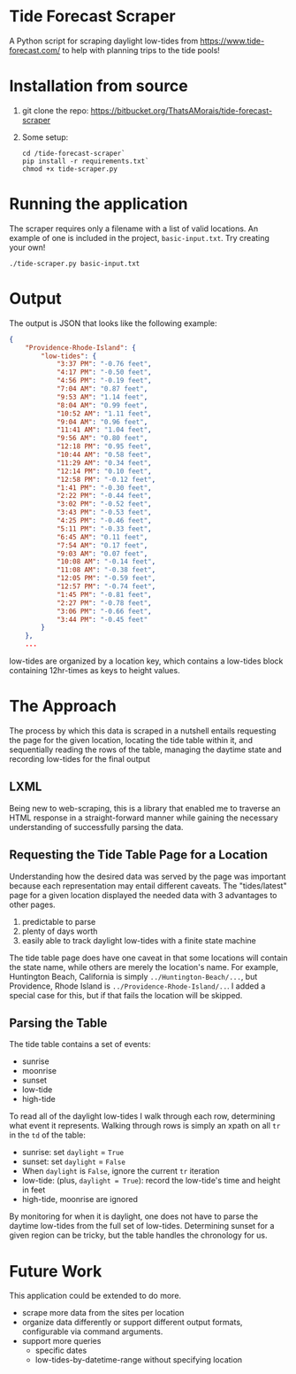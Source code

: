# Tide Forecast Scraper

A Python script for scraping daylight low-tides from https://www.tide-forecast.com/ to help with planning trips to 
the tide pools!

# Installation from source

1. git clone the repo: https://bitbucket.org/ThatsAMorais/tide-forecast-scraper

1. Some setup:
   ``` 
   cd /tide-forecast-scraper`
   pip install -r requirements.txt`
   chmod +x tide-scraper.py
   ```

# Running the application

The scraper requires only a filename with a list of valid locations. An example of one is included in the project, `basic-input.txt`. Try creating your own!

```
./tide-scraper.py basic-input.txt
```

# Output

The output is JSON that looks like the following example:

```json
{
    "Providence-Rhode-Island": {
        "low-tides": {
            "3:37 PM": "-0.76 feet",
            "4:17 PM": "-0.50 feet",
            "4:56 PM": "-0.19 feet",
            "7:04 AM": "0.87 feet",
            "9:53 AM": "1.14 feet",
            "8:04 AM": "0.99 feet",
            "10:52 AM": "1.11 feet",
            "9:04 AM": "0.96 feet",
            "11:41 AM": "1.04 feet",
            "9:56 AM": "0.80 feet",
            "12:18 PM": "0.95 feet",
            "10:44 AM": "0.58 feet",
            "11:29 AM": "0.34 feet",
            "12:14 PM": "0.10 feet",
            "12:58 PM": "-0.12 feet",
            "1:41 PM": "-0.30 feet",
            "2:22 PM": "-0.44 feet",
            "3:02 PM": "-0.52 feet",
            "3:43 PM": "-0.53 feet",
            "4:25 PM": "-0.46 feet",
            "5:11 PM": "-0.33 feet",
            "6:45 AM": "0.11 feet",
            "7:54 AM": "0.17 feet",
            "9:03 AM": "0.07 feet",
            "10:08 AM": "-0.14 feet",
            "11:08 AM": "-0.38 feet",
            "12:05 PM": "-0.59 feet",
            "12:57 PM": "-0.74 feet",
            "1:45 PM": "-0.81 feet",
            "2:27 PM": "-0.78 feet",
            "3:06 PM": "-0.66 feet",
            "3:44 PM": "-0.45 feet"
        }
    },
    ...
```

low-tides are organized by a location key, which contains a low-tides block containing 12hr-times as keys to height values.


# The Approach

The process by which this data is scraped in a nutshell entails requesting the page for the given location, locating the tide table within it, and sequentially reading the rows of the table, managing the daytime state and recording low-tides for the final output

## LXML

Being new to web-scraping, this is a library that enabled me to traverse an HTML response in a straight-forward manner while gaining the necessary understanding of successfully parsing the data.

## Requesting the Tide Table Page for a Location

Understanding how the desired data was served by the page was important because each representation may entail different caveats. The "tides/latest" page for a given location displayed the needed data with 3 advantages to other pages.
  1. predictable to parse
  1. plenty of days worth
  1. easily able to track daylight low-tides with a finite state machine

The tide table page does have one caveat in that some locations will contain the state name, while others are merely the location's name. For example, Huntington Beach, California is simply `../Huntington-Beach/...`, but Providence, Rhode Island is `../Providence-Rhode-Island/..`. I added a special case for this, but if that fails the location will be skipped.

## Parsing the Table

The tide table contains a set of events: 
 * sunrise
 * moonrise
 * sunset
 * low-tide
 * high-tide

To read all of the daylight low-tides I walk through each row,
determining what event it represents. Walking through rows is simply an xpath on all `tr` in the `td` of the table:
 * sunrise: set `daylight` = `True`
 * sunset: set `daylight` = `False`
 * When `daylight` is `False`, ignore the current `tr` iteration
 * low-tide: (plus, `daylight = True`): record the low-tide's time and height in feet
 * high-tide, moonrise are ignored

 By monitoring for when it is daylight, one does not have to parse the daytime low-tides from the full set of low-tides. Determining sunset for a given region can be tricky, but the table handles the chronology for us.

 # Future Work

 This application could be extended to do more.
  * scrape more data from the sites per location
  * organize data differently or support different output formats, configurable via command arguments. 
  * support more queries
     * specific dates
     * low-tides-by-datetime-range without specifying location
